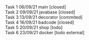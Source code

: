 Task 1 06/09/21 main [closed]  
Task 2 09/09/21 javabase [closed]  
Task 3 13/09/21 decorator [commited]  
Task 4 16/09/21 badcode [closed]  
Task 5 20/09/21 shop [todo]  
Task 6 23/09/21 docker [todo external]
